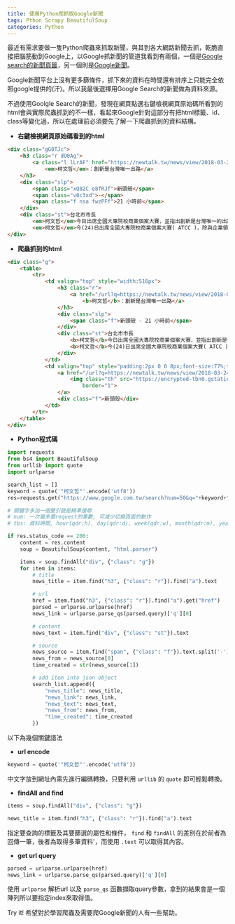 ```yaml
---
title: 使用Python爬抓取Google新聞
tags: Pthon Scrapy BeautifulSoup
categories: Python
---
```


最近有需求要做一隻Python爬蟲來抓取新聞，與其到各大網路新聞去抓，乾脆直接把腦筋動到Google上，以Google抓新聞的管道我看到有兩個，一個是[Google search的新聞頁籤][GoogleSearchNews]，另一個則是[Google新聞][GoogleNews]。

Google新聞平台上沒有更多篩條件，抓下來的資料在時間還有排序上只能完全依照google提供的(汗)。所以我最後選擇用Google Search的新聞做為資料來源。

不過使用Goolgle Search的新聞，發現在網頁點選右鍵檢視網頁原始碼所看到的html會與實際爬蟲抓到的不一樣，看起來Google針對這部分有把html標籤、id、class等變化過，所以在處理前必須要先了解一下爬蟲抓到的資料結構。

- **右鍵檢視網頁原始碼看到的html**

~~~html
<div class="gG0TJc">
    <h3 class="r dO0Ag">
        <a class="l lLrAF" href="https://newtalk.tw/news/view/2018-03-24/118588" ping="/url?sa=t&amp;source=web&amp;rct=j&amp;url=https://newtalk.tw/news/view/2018-03-24/118588&amp;ved=0ahUKEwimoYXH-YbaAhXLXrwKHSK4AN8QqQIIVCgAMAU">5年21個新創基地
            <em>柯文哲</em>：創新是台灣唯一出路</a>
    </h3>
    <div class="slp">
        <span class="xQ82C e8fRJf">新頭殼</span>
        <span class="v0c3xd">-</span>
        <span class="f nsa fwzPFf">21 小時前</span>
    </div>
    <div class="st">台北市市長
        <em>柯文哲</em>今日出席全國大專院校商業個案大賽，並指出創新是台灣唯一的出路。 圖：翻攝自Flickr/zhenghu feng開放權限. 台北市市長
        <em>柯文哲</em>今(24)日出席全國大專院校商業個案大賽( ATCC )，除與企業領袖對談外，更於致詞時表示，計劃未來每年開設2到3個新創基地，預計未來5年內，北市最少會有21個新創基地。 此次第16&nbsp;...</div>
</div>
~~~


- **爬蟲抓到的html**

~~~html
<div class="g">
    <table>
        <tr>
            <td valign="top" style="width:516px">
                <h3 class="r">
                    <a href="/url?q=https://newtalk.tw/news/view/2018-03-24/118588&amp;sa=U&amp;ved=0ahUKEwjx29Dv-obaAhUDF5QKHbDFDdMQqQIIPSgAMAU&amp;usg=AOvVaw1gl8zS6uqDn2yMujpzFwem">5年21個新創基地
                        <b>柯文哲</b>：創新是台灣唯一出路</a>
                </h3>
                <div class="slp">
                    <span class="f">新頭殼 - 21 小時前</span>
                </div>
                <div class="st">台北市市長
                    <b>柯文哲</b>今日出席全國大專院校商業個案大賽，並指出創新是台灣唯一的出路。 圖：翻攝自Flickr/zhenghu feng開放權限. 台北市市長
                    <b>柯文哲</b>今(24)日出席全國大專院校商業個案大賽( ATCC )，除與企業領袖對談外，更於致詞時表示，計劃未來每年開設2到3個新創基地，預計未來5年內，北市最少會有21個新創基地。 此次第16&nbsp;...
                </div>
            </td>
            <td valign="top" style="padding:2px 0 0 8px;font-size:77%;text-align:center">
                <a href="/url?q=https://newtalk.tw/news/view/2018-03-24/118588&amp;sa=U&amp;ved=0ahUKEwjx29Dv-obaAhUDF5QKHbDFDdMQpwIIPjAF&amp;usg=AOvVaw05tVqqiImowjzQaHl9w5ZR">
                    <img class="th" src="https://encrypted-tbn0.gstatic.com/images?q=tbn:ANd9GcSVlSNRzZj54mO-2pD3RbsjuEvv6PKjzWVWuqLLh_74N0DtUpAmt-jK8_ttH7HH8MPqE9DHGyI"
                        border="1">
                </a>
                <div class="f">新頭殼</div>
            </td>
        </tr>
    </table>
</div>
~~~

- **Python程式碼**

~~~python
import requests
from bs4 import BeautifulSoup
from urllib import quote
import urlparse

search_list = []
keyword = quote('"柯文哲"'.encode('utf8'))
res=requests.get("https://www.google.com.tw/search?num=50&q="+keyword+"&oq="+keyword+"&dcr=0&tbm=nws&source=lnt&tbs=qdr:d")

# 關鍵字多加一個雙引號是精準搜尋
# num: 一次最多要request的筆數, 可減少切換頁面的動作
# tbs: 資料時間, hour(qdr:h), day(qdr:d), week(qdr:w), month(qdr:m), year(qdr:w)

if res.status_code == 200:
    content = res.content
    soup = BeautifulSoup(content, "html.parser")

    items = soup.findAll("div", {"class": "g"})
    for item in items:
        # title
        news_title = item.find("h3", {"class": "r"}).find("a").text

        # url
        href = item.find("h3", {"class": "r"}).find("a").get("href")
        parsed = urlparse.urlparse(href)
        news_link = urlparse.parse_qs(parsed.query)['q'][0]

        # content
        news_text = item.find("div", {"class": "st"}).text

        # source
        news_source = item.find("span", {"class": "f"}).text.split('-')
        news_from = news_source[0]
        time_created = str(news_source[1])

        # add item into json object
        search_list.append({
            "news_title": news_title,
            "news_link": news_link,
            "news_text": news_text,
            "news_from": news_from,
            "time_created": time_created
        })
~~~

以下為幾個關鍵語法
- **url encode**
~~~python
keyword = quote('"柯文哲"'.encode('utf8'))
~~~
中文字放到網址內需先進行編碼轉換，只要利用 `urllib` 的 `quote` 即可輕鬆轉換。

- **findAll and find**
~~~python
items = soup.findAll("div", {"class": "g"})
~~~
~~~python
news_title = item.find("h3", {"class": "r"}).find("a").text
~~~
指定要查詢的標籤及其要篩選的屬性和條件， `find` 和 `findAll` 的差別在於前者為回傳一筆，後者為取得多筆資料'，而使用 `.text` 可以取得其內容。

- **get url query**
~~~python
parsed = urlparse.urlparse(href)
news_link = urlparse.parse_qs(parsed.query)['q'][0]
~~~
使用 `urlparse` 解析url 以及 `parse_qs` 函數擷取query參數，拿到的結果會是一個陣列所以要指定index來取得值。

Try it!
希望對於學習爬蟲及需要爬Google新聞的人有一些幫助。


[GoogleNews]: https://news.google.com/news/search/section/q/NBA/NBA?hl=zh-tw&gl=TW&ned=zh-tw_tw
[GoogleSearchNews]: https://www.google.com.tw/search?q=NBA&num=50&dcr=0&source=lnms&tbm=nws&sa=X&ved=0ahUKEwiGwZaj0YXaAhUGkpQKHbRIBmcQ_AUICigB&biw=1163&bih=559

